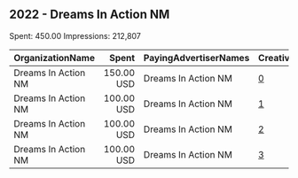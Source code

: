 ## 2022 - Dreams In Action NM 
Spent: 450.00
Impressions: 212,807

|OrganizationName|Spent|PayingAdvertiserNames|CreativeUrls|Impressions|Genders|AgeBrackets|CountryCodes|BillingAddresses|CandidateBallotInformation|
|:---|---:|:---|:---|---:|:---|:---|:---|:---|:---|
|Dreams In Action NM|150.00 USD|Dreams In Action NM|[0](https://www.snap.com/political-ads/asset/30eb05dd3f44c4b1b37d4fe8557f9ee2170afcd8242a603e43cb3ba62eaaff84?mediaType=mp4)|126,281||17-44|united states|US|Michelle Lujan Grisham for NM Governor|
|Dreams In Action NM|100.00 USD|Dreams In Action NM|[1](https://www.snap.com/political-ads/asset/cc122f296ce521f1dcf259ada73a53a06e6c8e20ba1b4b5f759fd7640379b39c?mediaType=mp4)|31,994||17+|united states|US|Nathan Small for NM House District 36|
|Dreams In Action NM|100.00 USD|Dreams In Action NM|[2](https://www.snap.com/political-ads/asset/4c5eb2e91117283b2a18a7b47753d7acbbc93b42ab77ab6ebe851d55a9dec548?mediaType=mp4)|30,520||17-44|united states|US|Nathan Small for NM House District 36|
|Dreams In Action NM|100.00 USD|Dreams In Action NM|[3](https://www.snap.com/political-ads/asset/4a71e94b188940b73ac74446e052e141d918a122e20e117d250f87da17d06d4a?mediaType=mp4)|24,012||17-44|united states|US|Enrique Cardiel for NM House District 19|
